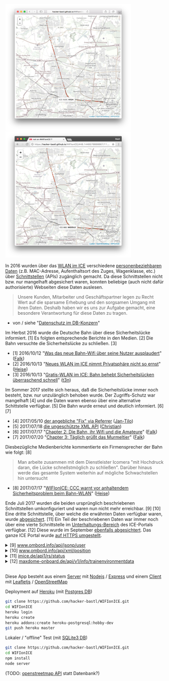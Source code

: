 <img src="https://raw.githubusercontent.com/hacker-bastl/WIFIonICE/master/docs/screenshot-safari.png" width="400" height="400" /> <img src="https://raw.githubusercontent.com/hacker-bastl/WIFIonICE/master/docs/screenshot-chrome.png" width="400" height="400" />

In 2016 wurden über das [WLAN im ICE](https://inside.bahn.de/wifionice-wlan-ice-login/) verschiedene [personenbeziehbaren Daten](https://de.wikipedia.org/wiki/Personenbezogene_Daten) (z.B. MAC-Adresse, Aufenthaltsort des Zuges, Wagenklasse, etc.) über [Schnittstellen](https://de.wikipedia.org/wiki/Programmierschnittstelle) (APIs) zugänglich gemacht.
Da diese Schnittstellen nicht bzw. nur mangelhaft abgesichert waren, konnten beliebige (auch nicht dafür authorisierte) Webseiten diese Daten auslesen.

> Unsere Kunden, Mitarbeiter und Geschäftspartner legen zu Recht Wert auf die sparsame Erhebung und den sorgsamen Umgang mit ihren Daten. Deshalb haben wir es uns zur Aufgabe gemacht, eine besondere Verantwortung für diese Daten zu tragen.

- von / siehe "[Datenschutz im DB-Konzern](http://www.deutschebahn.com/de/konzern/datenschutz/vorstellung_datenschutz.html)"


Im Herbst 2016 wurde die Deutsche Bahn über diese Sicherheitslücke informiert. [1]
Es folgten entsprechende Berichte in den Medien. [2]
Die Bahn versuchte die Sicherheitslücke zu schließen. [3]

- [1] 2016/10/12 "[Was das neue Bahn-Wifi über seine Nutzer ausplaudert](http://hannover.ccc.de/~nexus/dbwifi/index.html)" ([Falk](https://twitter.com/Nexus511))
- [2] 2016/10/13 "[Neues WLAN im ICE nimmt Privatsphäre nicht so ernst](https://www.heise.de/security/meldung/Neues-WLAN-im-ICE-nimmt-Privatsphaere-nicht-so-ernst-3348317.html)" ([Heise](https://www.heise.de/security/news/))
- [3] 2016/10/13 "[Gratis-WLAN im ICE: Bahn behebt Sicherheitslücken überraschend schnell](http://t3n.de/news/kostenloses-wlan-ice-deutsche-bahn-fehler-755097/)" ([t3n](http://t3n.de/news/))


Im Sommer 2017 stellte sich heraus, daß die Sicherheitslücke immer noch besteht, bzw. nur unzulänglich behoben wurde.
Der Zugriffs-Schutz war mangelhaft [4] und die Daten waren ebenso über eine alternative Schittstelle verfügbar. [5]
Die Bahn wurde erneut und deutlich informiert. [6] [7]

- [4] 2017/05/10 [der angebliche "Fix" via Referrer](https://twitter.com/jatiki/status/862360786097893376) ([Jan-Tilo](https://twitter.com/jatiki))
- [5] 2017/07/18 [die ungeschützte XML API](https://twitter.com/resciscosilenda/status/887191467629981696) ([Christian](https://twitter.com/resciscosilenda))
- [6] 2017/07/17 "[Chapter 2: Die Bahn, ihr Wifi und die Amateure](http://hannover.ccc.de/~nexus/dbwifi/chapter2.html)" ([Falk](https://twitter.com/Nexus511))
- [7] 2017/07/20 "[Chapter 3: Täglich grüßt das Murmeltier](http://hannover.ccc.de/~nexus/dbwifi/chapter3.html)" ([Falk](https://twitter.com/Nexus511))


Diesbezügliche Medienberichte kommentierte ein Firmensprecher der Bahn wie folgt: [8]

> Man arbeite zusammen mit dem Dienstleister Icomera "mit Hochdruck daran, die Lücke schnellstmöglich zu schließen". Darüber hinaus werde das gesamte System weiterhin auf mögliche Schwachstellen hin untersucht

- [8] 2017/07/17 "[WIFIonICE: CCC warnt vor anhaltendem Sicherheitsproblem beim Bahn-WLAN](https://www.heise.de/newsticker/meldung/WIFIonICE-CCC-warnt-vor-anhaltendem-Sicherheitsproblem-beim-Bahn-WLAN-3773839.html)" ([Heise](https://www.heise.de/security/news/))


Ende Juli 2017 wurden die beiden ursprünglich beschriebenen Schnittstellen umkonfiguriert und waren nun nicht mehr erreichbar. [9] [10]
Eine dritte Schnittstelle, über welche die erwähnten Daten verfügbar waren, wurde [abgesichert](https://en.wikipedia.org/wiki/Cross-origin_resource_sharing#Response_headers). [11]
Ein Teil der beschriebenen Daten war immer noch über eine vierte Schnittstelle im [Unterhaltungs-Bereich](https://inside.bahn.de/maxdome-onboard-ice/) des ICE-Portals verfügbar. [12]
Diese wurde im September [ebenfalls abgesichtert](https://twitter.com/macbastl/status/907329552858435586).
Das ganze ICE Portal wurde [auf HTTPS umgestellt](https://twitter.com/macbastl/status/906957691087675393).

<details>
  <summary> [9] <a href="https://www.ombord.info/api/jsonp/user/?callback=console.log">www.ombord.info/api/jsonp/user</a></summary>

```json
({
    "version": ...,
    "ip": ...,
    "mac": ...,
    "online": ...,
    "timeleft": ...,
    "authenticated": ...,
    "userclass": ...,
    "expires": ...,
    "timeused": ...,
    "data_download_used": ...,
    "data_upload_used": ...,
    "data_total_used": ...,
    "data_download_limit": ...,
    "data_upload_limit": ...,
    "data_total_limit": ...,
    "bandwidth_download_limit": ...,
    "bandwidth_upload_limit": ...
});
```

</details>

<details>
  <summary> [10] <a href="https://www.ombord.info/api/xml/position/">www.ombord.info/api/xml/position</a></summary>

```xml
<position version="1.0">
  <time type="double"> ... </time>
  <age type="integer"> ... </age>
  <latitude type="double"> ... </latitude>
  <longitude type="double"> ... </longitude>
  <altitude type="double"> ... </altitude>
  <speed type="double"> ... </speed>
  <cmg type="double"> ... </cmg>
  <satellites type="integer"> ... </satellites>
  <mode type="integer"> ... </mode>
</position>
```

</details>

<details>
  <summary> [11] <a href="http://portal.imice.de/api1/rs/status">imice.de/api1/rs/status</a></summary>

```json
{
  "connection": ...,
  "servicelevel": ...,
  "speed": ...,
  "gpsStatus": ...,
  "latitude": ...,
  "longitude": ...,
  "serverTime": ...,
  "wagonClass": ...
}
```

</details>

<details>
  <summary> [12] <a href="https://skidbladnir.maxdome-onboard.de/api/v1/info/trainenvironmentdata">maxdome-onboard.de/api/v1/info/trainenvironmentdata</a></summary>

```json
{
    "bahnUserId": ...,
    "location": {
        "longitude": ...,
        "latitude": ...
    },
    "zipId": ...,
    "locomotiveId": ...,
    "trainNumber": ...,
    "ssd": {
        "ssdid": ...,
        "ssddate": ...,
        "ssdcolor": ...
    },
    "connection": {
        "wifiStatus": ...,
        "bwmax": ...,
        "radioStatus": ...
    }
}
```

</details>

<br />

Diese App besteht aus einem [Server](application.js) mit [Nodejs](https://nodejs.org/api/) / [Express](http://expressjs.com/api.html) und einem [Client](docs/client.js) mit [Leafletjs](http://leafletjs.com/reference.html) / [OpenStreetMap](https://www.openstreetmap.org/)

Deployment auf [Heroku](https://devcenter.heroku.com/articles/getting-started-with-nodejs#introduction) (mit [Postgres DB](postgres.js))

```bash
git clone https://github.com/hacker-bastl/WIFIonICE.git
cd WIFIonICE
heroku login
heroku create
heroku addons:create heroku-postgresql:hobby-dev
git push heroku master
```

Lokaler / "offline" Test (mit [SQLite3 DB](sqlite3.js))

```bash
git clone https://github.com/hacker-bastl/WIFIonICE.git
cd WIFIonICE
npm install
node server
```

(TODO: [openstreetmap API](http://wiki.openstreetmap.org/wiki/API_v0.6) statt Datenbank?)
